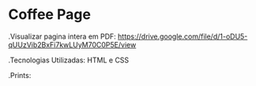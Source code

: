 # Coffee Page
.Visualizar pagina intera em PDF: https://drive.google.com/file/d/1-oDU5-qUUzVib2BxFi7kwLUyM70C0P5E/view

.Tecnologias Utilizadas: HTML e CSS

.Prints:

